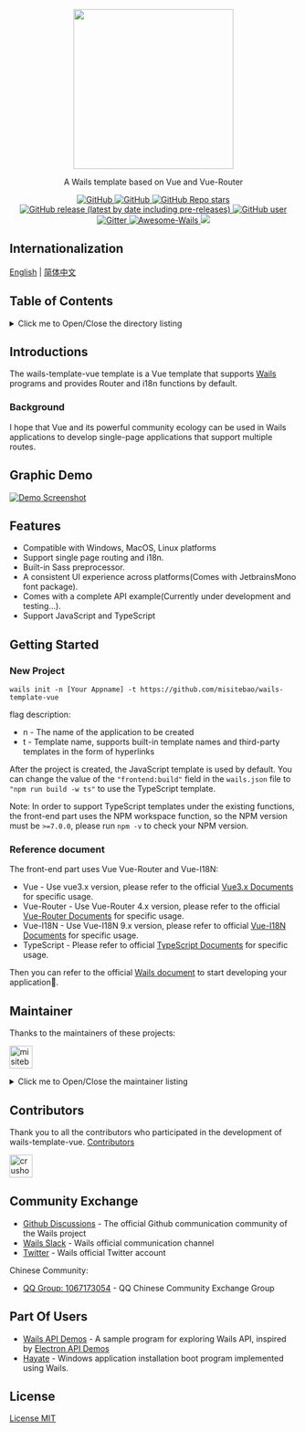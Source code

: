 <p align="center">
  <img src="./.github/logo.png" height="280" />
</p>
<p align="center">
  A Wails template based on Vue and Vue-Router
</p>
<p align="center">
  <a href="https://github.com/misitebao/wails-template-vue/blob/main/LICENSE">
    <img alt="GitHub" src="https://img.shields.io/github/license/misitebao/wails-template-vue?style=flat-square"/>
  </a>
  <a href="https://github.com/misitebao/standard-repository">
    <img alt="GitHub" src="https://cdn.jsdelivr.net/gh/misitebao/standard-repository@main/assets/badge_flat-square.svg"/>
  </a>
  <a href="https://github.com/misitebao/wails-template-vue">
    <img alt="GitHub Repo stars" src="https://img.shields.io/github/stars/misitebao/wails-template-vue?style=flat-square"/>
  </a>
  <a href="https://github.com/misitebao/wails-template-vue/releases">
    <img alt="GitHub release (latest by date including pre-releases)" src="https://img.shields.io/github/v/release/misitebao/wails-template-vue?include_prereleases&sort=semver&style=flat-square">
  </a>
  <a href="https://github.com/misitebao">
    <img alt="GitHub user" src="https://img.shields.io/badge/author-misitebao-brightgreen?style=flat-square"/>
  </a>
  <a href="https://github.com/wailsapp/wails">
    <img alt="Gitter" src="https://img.shields.io/badge/For-Wails-brightgreen?style=flat-square&color=ff3c3c"/>
  </a>
  <a href="https://github.com/wailsapp/awesome-wails">
    <img alt="Awesome-Wails" src="https://cdn.jsdelivr.net/gh/sindresorhus/awesome@main/media/badge-flat.svg"/>
  </a>
  <img src="https://img.shields.io/badge/platform-windows%20%7C%20macos%20%7C%20linux-brightgreen?style=flat-square"/>
</p>

<span id="nav-1"></span>

## Internationalization

[English](README.md) | [简体中文](./.github/README.zh-Hans.md)

<span id="nav-2"></span>

## Table of Contents

<details>
  <summary>Click me to Open/Close the directory listing</summary>

- [Internationalization](#nav-1)
- [Table of Contents](#nav-2)
- [Introductions](#nav-3)
  - [Official Website](#nav-3-1)
  - [Background](#nav-3-2)
- [Graphic Demo](#nav-4)
- [Features](#nav-5)
- [Architecture](#nav-6)
- [Getting Started](#nav-7)
- [Maintainer](#nav-8)
- [Contributors](#nav-9)
- [Community Exchange](#nav-10)
- [Part Of Users](#nav-11)
- [Release History](CHANGE.md)
- [Donators](#nav-12)
- [Sponsors](#nav-13)
- [Special Thanks](#nav-14)
- [License](#nav-15)

</details>

<span id="nav-3"></span>

## Introductions

The wails-template-vue template is a Vue template that supports [Wails](https://github.com/wailsapp/wails) programs and provides Router and i18n functions by default.

<span id="nav-3-1"></span>

<!-- ### Official Website -->

<span id="nav-3-2"></span>

### Background

I hope that Vue and its powerful community ecology can be used in Wails applications to develop single-page applications that support multiple routes.

<span id="nav-4"></span>

## Graphic Demo

[![Demo Screenshot](https://cdn.jsdelivr.net/gh/misitebao/wails-template-vue@main/.github/preview.en.png "click to view gif demo")](https://cdn.jsdelivr.net/gh/misitebao/wails-template-vue@main/.github/preview.gif)

<span id="nav-5"></span>

## Features

- Compatible with Windows, MacOS, Linux platforms
- Support single page routing and i18n.
- Built-in Sass preprocessor.
- A consistent UI experience across platforms(Comes with JetbrainsMono font package).
- Comes with a complete API example(Currently under development and testing...).
- Support JavaScript and TypeScript

<span id="nav-6"></span>

<!-- ## Architecture -->

<span id="nav-7"></span>

## Getting Started

### New Project

```
wails init -n [Your Appname] -t https://github.com/misitebao/wails-template-vue
```

flag description:

- n - The name of the application to be created
- t - Template name, supports built-in template names and third-party templates in the form of hyperlinks

After the project is created, the JavaScript template is used by default. You can change the value of the `"frontend:build"` field in the `wails.json` file to `"npm run build -w ts"` to use the TypeScript template.

Note: In order to support TypeScript templates under the existing functions, the front-end part uses the NPM workspace function, so the NPM version must be `>=7.0.0`, please run `npm -v` to check your NPM version.

### Reference document

The front-end part uses Vue Vue-Router and Vue-I18N:

- Vue - Use vue3.x version, please refer to the official [Vue3.x Documents](https://v3.vuejs.org/guide/introduction.html) for specific usage.
- Vue-Router - Use Vue-Router 4.x version, please refer to the official [Vue-Router Documents](https://next.router.vuejs.org/) for specific usage.
- Vue-I18N - Use Vue-I18N 9.x version, please refer to official [Vue-I18N Documents](https://vue-i18n.intlify.dev/) for specific usage.
- TypeScript - Please refer to official [TypeScript Documents](https://www.typescriptlang.org/) for specific usage.

Then you can refer to the official [Wails document](https://wails.io) to start developing your application🤞.

<span id="nav-8"></span>

## Maintainer

Thanks to the maintainers of these projects:

<a href="https://github.com/misitebao"><img src="https://github.com/misitebao.png" width="40" height="40" alt="misitebao" title="misitebao"/></a>

<details>
  <summary>Click me to Open/Close the maintainer listing</summary>

- [Misitebao](https://github.com/misitebao) - Project author, full stack engineer.

</details>

<span id="nav-9"></span>

## Contributors

Thank you to all the contributors who participated in the development of wails-template-vue. [Contributors](https://github.com/misitebao/wails-template-vue/graphs/contributors)

<a href="https://github.com/crushonyou18"><img src="https://github.com/crushonyou18.png" width="40" height="40" alt="crushonyou18" title="crushonyou18"/></a>

<span id="nav-10"></span>

## Community Exchange

- [Github Discussions](https://github.com/wailsapp/wails/discussions) - The official Github communication community of the Wails project
- [Wails Slack](https://invite.slack.golangbridge.org/) - Wails official communication channel
- [Twitter](https://twitter.com/wailsapp) - Wails official Twitter account

Chinese Community:

- <a target="_blank" href="https://qm.qq.com/cgi-bin/qm/qr?k=utlUvDwtcNG5knHBLwVdMvG39WeHh7oj&jump_from=webapi">QQ Group: 1067173054</a> - QQ Chinese Community Exchange Group

<span id="nav-11"></span>

## Part Of Users

- [Wails API Demos](https://github.com/misitebao/wails-api-demos) - A sample program for exploring Wails API, inspired by [Electron API Demos](https://github.com/electron/electron-api-demos)
- [Hayate](https://github.com/misitebao/hayate) - Windows application installation boot program implemented using Wails.

<span id="nav-12"></span>

<!-- ## Donators -->

<span id="nav-13"></span>

<!-- ## Sponsors -->

<span id="nav-14"></span>

<!-- ## Special Thanks -->

<span id="nav-15"></span>

## License

[License MIT](./LICENSE)
